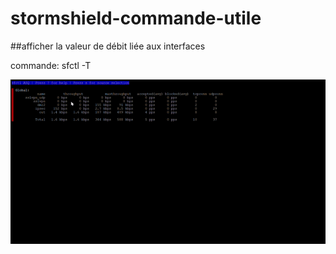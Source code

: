 # stormshield-commande-utile

##afficher la valeur de débit liée aux interfaces

commande: sfctl -T

![sfctl](https://github.com/DoSec-hash/stormshield-commande-utile/blob/master/gifs/ez.gif)
